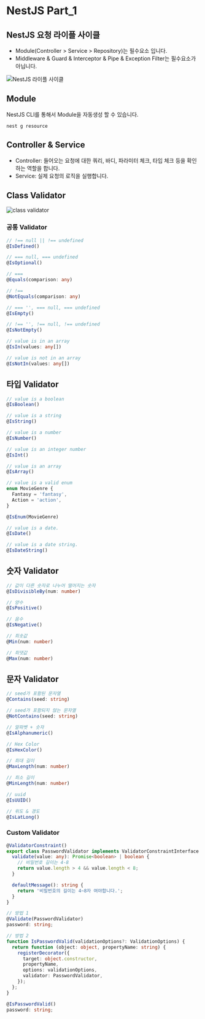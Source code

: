 # NestJS Part_1

## NestJS 요청 라이플 사이클

- Module(Controller > Service > Repository)는 필수요소 입니다.
- Middleware & Guard & Interceptor & Pipe & Exception Filter는 필수요소가 아닙니다.

![NestJS 라이플 사이클](https://github.com/user-attachments/assets/d485ebfc-bbdf-49b0-a2ae-6884a744dbd4)

## Module

NestJS CLI를 통해서 Module을 자동생성 할 수 있습니다.

```
nest g resource
```

## Controller & Service

- Controller: 들어오는 요청에 대한 쿼리, 바디, 파라미터 체크, 타입 체크 등을 확인하는 역할을 합니다.
- Service: 실제 요청의 로직을 실행합니다.

## Class Validator

![class validator](https://github.com/user-attachments/assets/46d5341c-8c1d-49b4-afeb-903b217b3f50)

### 공통 Validator

```ts
// !== null || !== undefined
@IsDefined()

// === null, === undefined
@IsOptional()

// ===
@Equals(comparison: any)

// !==
@NotEquals(comparison: any)

// === '', === null, === undefined
@IsEmpty()

// !== '', !== null, !== undefined
@IsNotEmpty()

// value is in an array
@IsIn(values: any[])

// value is not in an array
@IsNotIn(values: any[])
```

## 타입 Validator

```ts
// value is a boolean
@IsBoolean()

// value is a string
@IsString()

// value is a number
@IsNumber()

// value is an integer number
@IsInt()

// value is an array
@IsArray()

// value is a valid enum
enum MovieGenre {
  Fantasy = 'fantasy',
  Action = 'action',
}

@IsEnum(MovieGenre)

// value is a date.
@IsDate()

// value is a date string.
@IsDateString()
```

## 숫자 Validator

```ts
// 값이 다른 숫자로 나누어 떨어지는 숫자
@IsDivisibleBy(num: number)

// 양수
@IsPositive()

// 음수
@IsNegative()

// 최솟값
@Min(num: number)

// 최댓값
@Max(num: number)
```

## 문자 Validator

```ts
// seed가 포함된 문자열
@Contains(seed: string)

// seed가 포함되지 않는 문자열
@NotContains(seed: string)

// 알파벳 + 숫자
@IsAlphanumeric()

// Hex Color
@IsHexColor()

// 최대 길이
@MaxLength(num: number)

// 최소 길이
@MinLength(num: number)

// uuid
@IsUUID()

// 위도 & 경도
@IsLatLong()
```

### Custom Validator

```ts
@ValidatorConstraint()
export class PasswordValidator implements ValidatorConstraintInterface {
  validate(value: any): Promise<boolean> | boolean {
    // 비밀번호 길이는 4-8
    return value.length > 4 && value.length < 8;
  }

  defaultMessage(): string {
    return '비밀번호의 길이는 4~8자 여야합니다.';
  }
}

// 방법 1
@Validate(PasswordValidator)
password: string;

// 방법 2
function IsPasswordValid(validationOptions?: ValidationOptions) {
  return function (object: object, propertyName: string) {
    registerDecorator({
      target: object.constructor,
      propertyName,
      options: validationOptions,
      validator: PasswordValidator,
    });
  };
}

@IsPasswordValid()
password: string;
```

